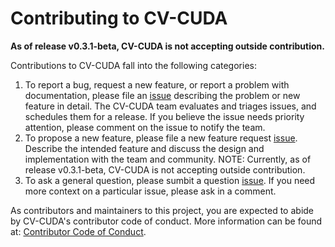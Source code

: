 # Contributing to CV-CUDA

**As of release v0.3.1-beta, CV-CUDA is not accepting outside contribution.**

Contributions to CV-CUDA fall into the following categories:

1. To report a bug, request a new feature, or report a problem with documentation,
   please file an [issue](https://github.com/CVCUDA/CV-CUDA/issues/new/choose)
   describing the problem or new feature in detail. The CV-CUDA team evaluates
   and triages issues, and schedules them for a release. If you believe the issue
   needs priority attention, please comment on the issue to notify the team.
1. To propose a new feature, please file a new feature request
   [issue](https://github.com/CVCUDA/CV-CUDA/issues/new/choose). Describe the
   intended feature and discuss the design and implementation with the team and
   community. NOTE: Currently, as of release v0.3.1-beta, CV-CUDA is not accepting
   outside contribution.
1. To ask a general question, please sumbit a question
   [issue](https://github.com/CVCUDA/CV-CUDA/issues/new/choose). If you need
   more context on a particular issue, please ask in a comment.

As contributors and maintainers to this project, you are expected to abide by
CV-CUDA's contributor code of conduct. More information can be found at:
[Contributor Code of Conduct](https://github.com/CVCUDA/CV-CUDA/tree/main/CODE_OF_CONDUCT.md).
